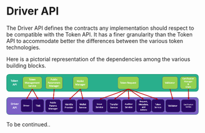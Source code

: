 # Driver API

The Driver API defines the contracts any implementation should respect to be compatible with the Token API.
It has a finer granularity than the Token API to accommodate better the differences between 
the various token technologies.

Here is a pictorial representation of the dependencies among the various building blocks.

![driver_api.png](imgs/driver_api.png)

To be continued..